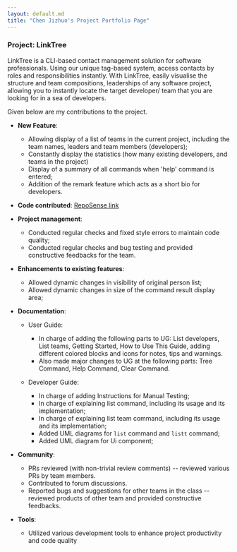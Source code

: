 ```yaml
---
layout: default.md
title: "Chen Jizhuo's Project Portfolio Page"
---
```


### Project: LinkTree

LinkTree is a CLI-based contact management solution for software professionals. 
Using our unique tag-based system, access contacts by roles and responsibilities 
instantly. With LinkTree, easily visualise the structure and team compositions, leaderships
of any software project, allowing you to instantly locate the target developer/ 
team that you are looking for in a sea of developers.

Given below are my contributions to the project.

* **New Feature**: 
  * Allowing display of a list of teams in the current project, including the team names, 
  leaders and team members (developers);
  * Constantly display the statistics (how many existing developers, and teams in the project)
  * Display of a summary of all commands when 'help' command is entered;
  * Addition of the remark feature which acts as a short bio for developers.
  

* **Code contributed**: [RepoSense link](https://nus-cs2103-ay2324s1.github.io/tp-dashboard/?search=jizhuochen&breakdown=true)


* **Project management**: 
  * Conducted regular checks and fixed style errors to maintain code quality;
  * Conducted regular checks and bug testing and provided constructive feedbacks for the team.


* **Enhancements to existing features**:
  * Allowed dynamic changes in visibility of original person list;
  * Allowed dynamic changes in size of the command result display area;


* **Documentation**:
    * User Guide:
        * In charge of adding the following parts to UG: List developers, List teams, Getting Started,
            How to Use This Guide, adding different colored blocks and icons for notes, tips and warnings.
        * Also made major changes to UG at the following parts: Tree Command, Help Command, Clear Command.

    * Developer Guide:
        * In charge of adding Instructions for Manual Testing;
        * In charge of explaining list command, including its usage and its implementation;
        * In charge of explaining list team command, including its usage and its implementation;
        * Added UML diagrams for `list` command and `listt` command;
        * Added UML diagram for Ui component;

* **Community**:
    * PRs reviewed (with non-trivial review comments) -- reviewed various PRs by team members.
    * Contributed to forum discussions.
    * Reported bugs and suggestions for other teams in the class -- reviewed products of other team and provided 
  constructive feedbacks.

* **Tools**:
    * Utilized various development tools to enhance project productivity and code quality
